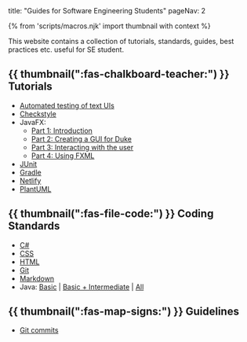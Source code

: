 <frontmatter>
  title: "Guides for Software Engineering Students"
  pageNav: 2
</frontmatter>

{% from 'scripts/macros.njk' import thumbnail with context %}

<div class="lead">

This website contains a collection of tutorials, standards, guides, best practices etc. useful for SE student.
</div>

## {{ thumbnail(":fas-chalkboard-teacher:") }} Tutorials

* [Automated testing of text UIs](tutorials/textUiTestingTutorial.html)
* [Checkstyle](tutorials/checkstyleTutorial.html)
* JavaFX:
  * [Part 1: Introduction](tutorials/javaFxTutorialPart1.html)
  * [Part 2: Creating a GUI for Duke](tutorials/javaFxTutorialPart2.html)
  * [Part 3: Interacting with the user](tutorials/javaFxTutorialPart3.html)
  * [Part 4: Using FXML](tutorials/javaFxTutorialPart4.html)
* [JUnit](tutorials/junitTutorial.html)
* [Gradle](tutorials/gradleTutorial.html)
* [Netlify](tutorials/netlifyTutorial.html)
* [PlantUML](tutorials/plantUmlTutorial.html)

## {{ thumbnail(":fas-file-code:") }} Coding Standards

* [C#](standards/csharp)
* [CSS](standards/css)
* [HTML](standards/html)
* [Git](standards/git)
* [Markdown](standards/markdown)
* Java: [Basic](standards/java/basic.html) | [Basic + Intermediate](standards/java/intermediate.html) | [All](standards/java/index.html)

## {{ thumbnail(":fas-map-signs:") }} Guidelines

* [Git commits](guidelines/commits.html)
